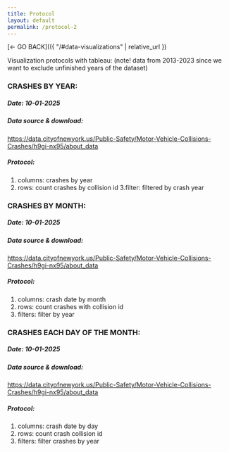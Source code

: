 ```yaml
---
title: Protocol
layout: default
permalink: /protocol-2
---
```


[<- GO BACK](({ "/#data-visualizations" | relative_url })

Visualization protocols with tableau:
(note! data from 2013-2023 since we want to exclude unfinished years of the dataset)


### CRASHES BY YEAR:
##### Date: 10-01-2025
##### Data source & download: 
https://data.cityofnewyork.us/Public-Safety/Motor-Vehicle-Collisions-Crashes/h9gi-nx95/about_data
##### Protocol:
1. columns: crashes by year
2. rows: count crashes by collision id
3.filter: filtered by crash year

### CRASHES BY MONTH:
##### Date: 10-01-2025
##### Data source & download: 
https://data.cityofnewyork.us/Public-Safety/Motor-Vehicle-Collisions-Crashes/h9gi-nx95/about_data
##### Protocol:
1. columns: crash date by month
2. rows: count crashes with collision id
3. filters: filter by year

### CRASHES EACH DAY OF THE MONTH:	
##### Date: 10-01-2025
##### Data source & download: 
https://data.cityofnewyork.us/Public-Safety/Motor-Vehicle-Collisions-Crashes/h9gi-nx95/about_data
##### Protocol:
1. columns: crash date by day
2. rows: count crash collision id
3. filters: filter crashes by year
